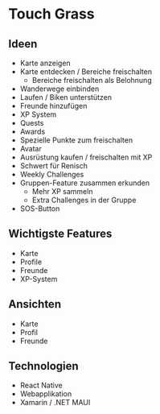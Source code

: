 # Touch Grass

## Ideen

- Karte anzeigen
- Karte entdecken / Bereiche freischalten
  - Bereiche freischalten als Belohnung
- Wanderwege einbinden
- Laufen / Biken unterstützen
- Freunde hinzufügen
- XP System
- Quests
- Awards
- Spezielle Punkte zum freischalten
- Avatar
- Ausrüstung kaufen / freischalten mit XP
- Schwert für Renisch
- Weekly Challenges
- Gruppen-Feature zusammen erkunden
  - Mehr XP sammeln
  - Extra Challenges in der Gruppe
- SOS-Button

## Wichtigste Features

- Karte
- Profile
- Freunde
- XP-System

## Ansichten

- Karte
- Profil
- Freunde

## Technologien

- React Native
- Webapplikation
- Xamarin / .NET MAUI
